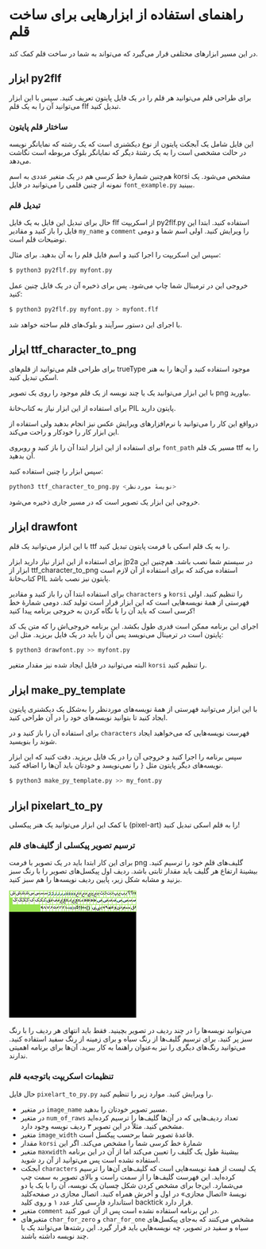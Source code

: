 # راهنمای استفاده از ابزارهایی برای ساخت قلم

در این مسیر ابزارهای مختلفی قرار می‌گیرد که می‌تواند به شما در ساخت قلم کمک کند.

## ابزار py2flf

برای طراحی قلم می‌توانید هر قلم را در یک فایل پایتون تعریف کنید. سپس با این ابزار می‌توانید آن را به یک قلم flf تبدیل کنید.

### ساختار قلم پایتون

این فایل شامل یک آبجکت پایتون از نوع دیکشنری است که یک رشته که نمایانگر نویسه در حالت مشخصی است را به یک رشتهٔ دیگر که نمایانگر بلوک مربوطه است نگاشت می‌دهد.

هم‌چنین شمارهٔ خط کرسی هم در یک متغیر عددی به اسم korsi مشخص می‌شود. یک نمونه از چنین قلمی را می‌توانید در فایل `font_example.py` ببینید.

### تبدیل قلم

حال برای تبدیل این فایل به یک فایل flf از اسکریپت py2flf.py استفاده کنید.
ابتدا این فایل را باز کنید و مقادیر `my_name` و `comment` را ویرایش کنید. اولی اسم شما و دومی توضیحات قلم است.

سپس این اسکریپت را اجرا کنید و اسم فایل قلم را به آن بدهید. برای مثال:

```bash
$ python3 py2flf.py myfont.py
```

خروجی این در ترمینال شما چاپ می‌شود. پس برای ذخیره آن در یک فایل چنین عمل کنید:

```bash
$ python3 py2flf.py myfont.py > myfont.flf
```

با اجرای این دستور سرآیند و بلوک‌های قلم ساخته خواهد شد.

## ابزار ttf_character_to_png

برای طراحی قلم می‌توانید از قلم‌های trueType موجود استفاده کنید و آن‌ها را به هنر اسکی تبدیل کنید.

با این ابزار می‌توانید یک یا چند نویسه از یک قلم موجود را روی یک تصویر png بیاورید.

برای استفاده از این ابزار نیاز به کتاب‌خانهٔ PIL پایتون دارید.

درواقع این کار را می‌توانید با نرم‌افزارهای ویرایش عکس نیز انجام بدهید ولی استفاده از این ابزار کار را خودکار و راحت می‌کند.

برای استفاده از این ابزار ابتدا آن را باز کنید و روبروی `font_path` مسیر یک قلم ttf را به آن بدهید.

سپس ابزار را چنین استفاده کنید:

```bash
python3 ttf_character_to_png.py <نویسهٔ موردنظر>
```

خروجی این ابزار یک تصویر است که در مسیر جاری ذخیره می‌شود.

## ابزار drawfont

با این ابزار می‌توانید یک قلم ttf را به یک قلم اسکی با فرمت پایتون تبدیل کنید.

برای استفاده از این ابزار نیاز دارید ابزار jp2a در سیستم شما نصب باشد. هم‌چنین این ابزار از ttf_character_to_png استفاده می‌کند که برای استفاده از آن لازم است کتاب‌خانهٔ PIL پایتون نیز نصب باشد.

برای استفاده ابتدا آن را باز کنید و مقادیر `characters` و `korsi` را تنظیم کنید. اولی فهرستی از همهٔ نویسه‌هایی است که این ابزار قرار است تولید کند. دومی شمارهٔ خط کرسی است که باید آن را با نگاه کردن به خروجی برنامه پیدا کنید!

اجرای این برنامه ممکن است قدری طول بکشد. این برنامه خروجی‌اش را که متن یک کد پایتون است در ترمینال می‌نویسد پس آن را باید در یک فایل بریزید. مثل این:

```bash
$ python3 drawfont.py >> myfont.py
```

البته می‌توانید در فایل ایجاد شده نیز مقدار متغیر `korsi` را تنظیم کنید.

## ابزار make_py_template

با این ابزار می‌توانید فهرستی از همهٔ نویسه‌های موردنظر را به‌شکل یک دیکشنری پایتون ایجاد کنید تا بتوانید نویسه‌های خود را در آن طراحی کنید.

برای استفاده آن را باز کنید و در `characters` فهرست نویسه‌هایی که می‌خواهید ایجاد شوند را بنویسید.

سپس برنامه را اجرا کنید و خروجی آن را در یک فایل بریزید. دقت کنید که این ابزار نویسه‌های دیگر پایتون مثل `{` را نمی‌نویسد و خودتان باید آن‌ها را اضافه کنید.

```bash
$ python3 make_py_template.py >> my_font.py
```

## ابزار pixelart_to_py

با کمک این ابزار می‌توانید یک هنر پیکسلی (pixel-art) را به قلم اسکی تبدیل کنید!

### ترسیم تصویر پیکسلی از گلیف‌های قلم

برای این کار ابتدا باید در یک تصویر با فرمت png گلیف‌های قلم خود را ترسیم کنید. بیشینهٔ ارتفاع هر گلیف باید مقدار ثابتی باشد. ردیف اول پیکسل‌های تصویر را با رنگ سبز بزنید و مشابه شکل زیر، پایین ردیف نویسه‌ها را هم سبز کنید.

![](./pixelart.png)

می‌توانید نویسه‌ها را در چند ردیف در تصویر بچینید. فقط باید انتهای هر ردیف را با رنگ سبز پر کنید. برای ترسیم گلیف‌ها از رنگ سیاه و برای زمینه از رنگ سفید استفاده کنید. می‌توانید رنگ‌های دیگری را نیز به‌عنوان راهنما به کار ببرید. آن‌ها برای برنامه اهمیتی ندارند.

### تنظیمات اسکریپت باتوجه‌به قلم
حال فایل `pixelart_to_py.py` را ویرایش کنید. موارد زیر را تنظیم کنید.

- در متغیر `image_name` مسیر تصویر خودتان را بدهید.
- در متغیر `num_of_raws` تعداد ردیف‌هایی که در آن‌ها گلیف‌ها را ترسیم کرده‌اید مشخص کنید. مثلاً در این تصویر ۳ ردیف نویسه وجود دارد.
- متغیر `image_width` قاعدهٔ تصویر شما برحسب پیکسل است.
- مقدار `korsi` شمارهٔ خط کرسی شما را مشخص می‌کند. اگر این
- متغیر `maxwidth` بیشینهٔ طول یک گلیف را تعیین می‌کند اما از آن در این برنامه استفاده نشده است پس می‌توانید از آن رد شوید.
- آبجکت `characters` یک لیست از همهٔ نویسه‌هایی است که گلیف‌های آن‌ها را ترسیم کرده‌اید. این فهرست گلیف‌ها را از سمت راست و بالای تصویر به سمت چپ می‌شمارد. این‌جا برای مشخص کردن شکل چسبان یک نویسه، آن را با یک یا دو نویسهٔ «اتصال مجازی» در اول و آخرش همراه کنید. اتصال مجازی در صفحه‌کلید استاندارد فارسی کنار عدد ۱ و روی کلید backtick قرار دارد.
- متغیر `comment` در این برنامه استفاده نشده است پس از آن عبور کنید.
- متغیرهای `char_for_zero` و `char_for_one` مشخص می‌کنند که به‌جای پیکسل‌های سیاه و سفید در تصویر، چه نویسه‌هایی باید قرار گیرد. این رشته‌ها می‌توانند یک یا چند نویسه داشته باشند.